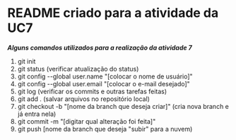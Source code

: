# README criado para a atividade da UC7
***Alguns comandos utilizados para a realização da atividade 7***
1. git init 
2. git status (verificar atualização do status)
3. git config --global user.name "[colocar o nome de usuário]"
4. git config --global user.email "[colocar o e-mail desejado]"
5. git log (verificar os commits e outras tarefas feitas)
6. git add . (salvar arquivos no repositório local)
7. git checkout -b "[nome da branch que deseja criar]" (cria nova branch e já entra nela)
8. git commit -m "[digitar qual alteração foi feita]"
9. git push [nome da branch que deseja "subir" para a nuvem)
